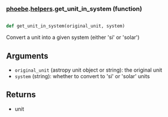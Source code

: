 ### [phoebe](phoebe.md).[helpers](phoebe.helpers.md).get_unit_in_system (function)


```py

def get_unit_in_system(original_unit, system)

```



Convert a unit into a given system (either 'si' or 'solar')

Arguments
-----------------
* `original_unit` (astropy unit object or string): the original unit
* `system` (string): whether to convert to 'si' or 'solar' units

Returns
-----------------
* unit

